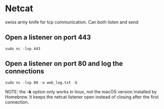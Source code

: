 # Netcat
swiss army knife for tcp communication. Can both listen and send
## Open a listener on port 443
    sudo nc -lvp 443
## Open a listener on port 80 and log the connections
    sudo nc -lvp 80 -o web_log.txt -k
NOTE: the **-k** option only works in linux, not the macOS version installed by Homebrew. It keeps the netcat listener open instead of closing after the first connection.
